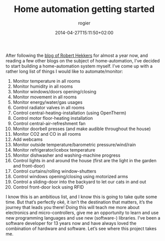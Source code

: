 ﻿---
title: Home automation getting started
author: rogier
type: post
date: 2014-04-27T15:11:50+02:00
url: /2014/04/27/home-automation-getting-started/
commentFolder: 2014-04-27-home-automation-getting-started
categories:
- HomeAutomation
tags: []
resources: []
aliases:
- index.php/2014/04/home-automation-getting-started/
---
After following the [blog of Robert Hekkers](http://blog.hekkers.net/) for almost a year now, and reading a few other blogs on the subject of home-automation, I’ve decided to start building a home-automation system myself. I’ve come up with a rather long list of things I would like to automate/monitor:


1.  Monitor temperature in all rooms
2.  Monitor humidity in all rooms
3.  Monitor windows/doors opening/closing
4.  Monitor movement in all rooms
5.  Monitor energy/water/gas usages
6.  Control radiator valves in all rooms
7.  Control central-heating-installation (using OpenTherm)
8.  Control motor floor-heating installation
9.  Control central-air-refreshment fan
10.  Monitor doorbell presses (and make audible throughout the house)
11.  Monitor CO2 and CO in all rooms
12.  Add webcams
13.  Monitor outside temperature/barometric pressure/wind/rain
14.  Monitor refrigerator/icebox temperature
15.  Monitor dishwasher and washing-machine progress
16.  Control lights in and around the house (first are the light in the garden and front-door)
17.  Control curtains/rolling window-shutters
18.  Control windows opening/closing using motorized arms
19.  Control a sliding-door into the backyard to let our cats in and out
20.  Control front-door lock using RFID

I know this is an ambitious list, and I know this is going to take quite some time. But that’s perfectly oké, it isn’t the destination that matters, it’s the journey that leads you there! Doing this will teach me more about electronics and micro-controllers, give me an opportunity to learn and use new programming languages and use new (software-) libraries. I’ve been a software developer for 13 years now and have always loved the combination of hardware and software. Let’s see where this project takes me.

